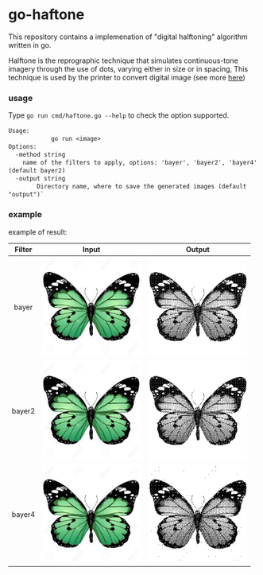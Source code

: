 # go-haftone 

This repository contains a implemenation of "digital halftoning" algorithm written in go. 

Halftone is the reprographic technique that simulates continuous-tone imagery through the use of dots, varying either in size or in spacing, This technique is used by the printer to convert digital image (see more [here](https://en.wikipedia.org/wiki/Halftone))


### usage

Type `go run cmd/haftone.go --help` to check the option supported.

```
Usage:
			go run <image>
Options:
  -method string
    name of the filters to apply, options: 'bayer', 'bayer2', 'bayer4' (default bayer2)
  -output string
		Directory name, where to save the generated images (default "output")`
```


### example

example of result:

| Filter|  Input  |  Output |
|:--:|:--:|:--:|
|bayer|<img src="./input/papillon.jpeg" height="200">|<img src="./output/bayer2.png" height="200">|
|bayer2|<img src="./input/papillon.jpeg" height="200">|<img src="./output/bayer2.png" height="200">|
|bayer4|<img src="./input/papillon.jpeg" height="200">|<img src="./output/bayer4.png" height="200">|





